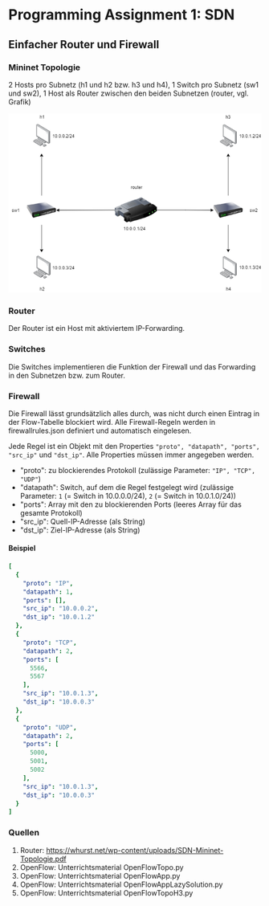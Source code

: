 # Programming Assignment 1: SDN
## Einfacher Router und Firewall

### Mininet Topologie
2 Hosts pro Subnetz (h1 und h2 bzw. h3 und h4), 1 Switch pro Subnetz  (sw1 und sw2), 1 Host als Router zwischen den beiden Subnetzen (router, vgl. Grafik)

![Topologie](/lab1/topo.png)

### Router
Der Router ist ein Host mit aktiviertem IP-Forwarding.

### Switches
Die Switches implementieren die Funktion der Firewall und das Forwarding in den Subnetzen bzw. zum Router.

### Firewall
Die Firewall lässt grundsätzlich alles durch, was nicht durch einen Eintrag in der Flow-Tabelle blockiert wird.
Alle Firewall-Regeln werden in firewallrules.json definiert und automatisch eingelesen.

Jede Regel ist ein Objekt mit den Properties `"proto", "datapath", "ports", "src_ip"` und `"dst_ip"`. Alle Properties müssen immer angegeben werden.

- "proto": zu blockierendes Protokoll (zulässige Parameter: `"IP", "TCP", "UDP"`)
- "datapath": Switch, auf dem die Regel festgelegt wird (zulässige Parameter: `1` (= Switch in 10.0.0.0/24), `2` (= Switch in 10.0.1.0/24))
- "ports": Array mit den zu blockierenden Ports (leeres Array für das gesamte Protokoll)
- "src_ip": Quell-IP-Adresse (als String)
- "dst_ip": Ziel-IP-Adresse (als String)

#### Beispiel
```yaml
[
  {
    "proto": "IP",
    "datapath": 1,
    "ports": [],
    "src_ip": "10.0.0.2",
    "dst_ip": "10.0.1.2"
  },
  {
    "proto": "TCP",
    "datapath": 2,
    "ports": [
      5566,
      5567
    ],
    "src_ip": "10.0.1.3",
    "dst_ip": "10.0.0.3"
  },
  {
    "proto": "UDP",
    "datapath": 2,
    "ports": [
      5000,
      5001,
      5002
    ],
    "src_ip": "10.0.1.3",
    "dst_ip": "10.0.0.3"
  }
]
```


### Quellen
1. Router: https://whurst.net/wp-content/uploads/SDN-Mininet-Topologie.pdf
2. OpenFlow: Unterrichtsmaterial OpenFlowTopo.py
3. OpenFlow: Unterrichtsmaterial OpenFlowApp.py
4. OpenFlow: Unterrichtsmaterial OpenFlowAppLazySolution.py
5. OpenFlow: Unterrichtsmaterial OpenFlowTopoH3.py
